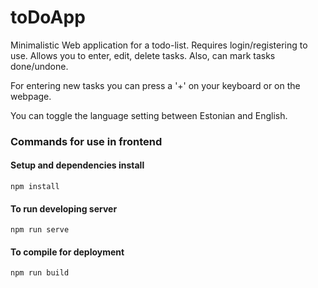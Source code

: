 # toDoApp


Minimalistic Web application for a todo-list. Requires login/registering to use.
Allows you to enter, edit, delete tasks. Also, can mark tasks done/undone.

For entering new tasks you can press a '+' on your keyboard or on the webpage.

You can toggle the language setting between Estonian and English.



### Commands for use in frontend

#### Setup and dependencies install
```
npm install
```

#### To run developing server
```
npm run serve
```

#### To compile for deployment
```
npm run build
```
